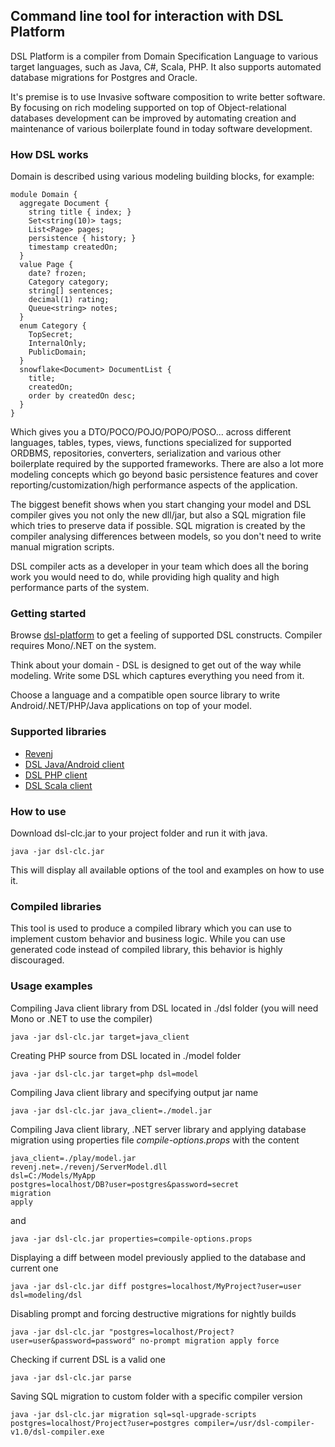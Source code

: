 ## Command line tool for interaction with DSL Platform

DSL Platform is a compiler from Domain Specification Language to various target languages, such as Java, C#, Scala, PHP.
It also supports automated database migrations for Postgres and Oracle.

It's premise is to use Invasive software composition to write better software.
By focusing on rich modeling supported on top of Object-relational databases development can be improved by automating creation and maintenance of various boilerplate found in today software development.

### How DSL works

Domain is described using various modeling building blocks, for example:

    module Domain {
      aggregate Document {
        string title { index; }
        Set<string(10)> tags;
        List<Page> pages;
        persistence { history; }
        timestamp createdOn;
      }
      value Page {
        date? frozen;
        Category category;
        string[] sentences;
        decimal(1) rating;
        Queue<string> notes;
      }
      enum Category {
        TopSecret;
        InternalOnly;
        PublicDomain;
      }
      snowflake<Document> DocumentList {
        title;
        createdOn;
        order by createdOn desc;
      }
    }

Which gives you a DTO/POCO/POJO/POPO/POSO... across different languages,
tables, types, views, functions specialized for supported ORDBMS,
repositories, converters, serialization and various other boilerplate required by the supported frameworks.
There are also a lot more modeling concepts which go beyond basic persistence features and cover reporting/customization/high performance aspects of the application.

The biggest benefit shows when you start changing your model and DSL compiler gives you not only the new dll/jar,
but also a SQL migration file which tries to preserve data if possible.
SQL migration is created by the compiler analysing differences between models, so you don't need to write manual migration scripts.

DSL compiler acts as a developer in your team which does all the boring work you would need to do, while providing high quality and high performance parts of the system.

### Getting started

Browse [dsl-platform](https://dsl-platform.com/) to get a feeling of supported DSL constructs. Compiler requires Mono/.NET on the system.

Think about your domain - DSL is designed to get out of the way while modeling. Write some DSL which captures everything you need from it.

Choose a language and a compatible open source library to write Android/.NET/PHP/Java applications on top of your model.

### Supported libraries

 * [Revenj](https://github.com/ngs-doo/revenj)
 * [DSL Java/Android client](https://github.com/ngs-doo/dsl-client-java)
 * [DSL PHP client](https://github.com/ngs-doo/dsl-client-php)
 * [DSL Scala client](https://github.com/ngs-doo/dsl-client-scala)

### How to use

Download dsl-clc.jar to your project folder and run it with java.

    java -jar dsl-clc.jar

This will display all available options of the tool and examples on how to use it.

### Compiled libraries

This tool is used to produce a compiled library which you can use to implement custom behavior and business logic.
While you can use generated code instead of compiled library, this behavior is highly discouraged.

### Usage examples

Compiling Java client library from DSL located in ./dsl folder (you will need Mono or .NET to use the compiler)

    java -jar dsl-clc.jar target=java_client

Creating PHP source from DSL located in ./model folder

    java -jar dsl-clc.jar target=php dsl=model

Compiling Java client library and specifying output jar name

    java -jar dsl-clc.jar java_client=./model.jar

Compiling Java client library, .NET server library and applying database migration using properties file *compile-options.props* with the content

    java_client=./play/model.jar
    revenj.net=./revenj/ServerModel.dll
    dsl=C:/Models/MyApp
    postgres=localhost/DB?user=postgres&password=secret
    migration
    apply

and

    java -jar dsl-clc.jar properties=compile-options.props

Displaying a diff between model previously applied to the database and current one

    java -jar dsl-clc.jar diff postgres=localhost/MyProject?user=user dsl=modeling/dsl

Disabling prompt and forcing destructive migrations for nightly builds

    java -jar dsl-clc.jar "postgres=localhost/Project?user=user&password=password" no-prompt migration apply force

Checking if current DSL is a valid one

    java -jar dsl-clc.jar parse

Saving SQL migration to custom folder with a specific compiler version

    java -jar dsl-clc.jar migration sql=sql-upgrade-scripts postgres=localhost/Project?user=postgres compiler=/usr/dsl-compiler-v1.0/dsl-compiler.exe
